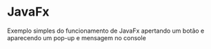 # JavaFx
 Exemplo simples do funcionamento de JavaFx apertando um botão e aparecendo um pop-up e mensagem no console
